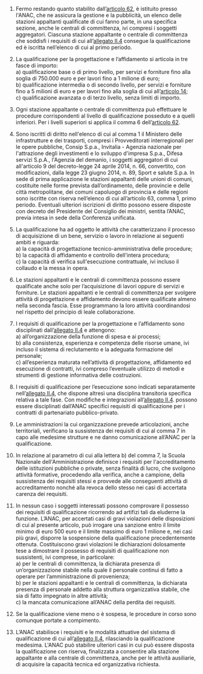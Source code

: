1. Fermo restando quanto stabilito dall’[articolo 62](/index.html?article=articolo-62&version=1), è istituito presso l'ANAC, che ne assicura la gestione e la pubblicità, un elenco delle stazioni appaltanti qualificate di cui fanno parte, in una specifica sezione, anche le centrali di committenza, ivi compresi i soggetti aggregatori. Ciascuna stazione appaltante o centrale di committenza che soddisfi i requisiti di cui all’[allegato II.4](/index.html?section=attachment-2-4&version=1) consegue la qualificazione ed è iscritta nell’elenco di cui al primo periodo.

2. La qualificazione per la progettazione e l’affidamento si articola in tre fasce di importo:<br>a) qualificazione base o di primo livello, per servizi e forniture fino alla soglia di 750.000 euro e per lavori fino a 1 milione di euro;<br>b) qualificazione intermedia o di secondo livello, per servizi e forniture fino a 5 milioni di euro e per lavori fino alla soglia di cui all’[articolo 14](/index.html?article=articolo-14&version=1);<br>c) qualificazione avanzata o di terzo livello, senza limiti di importo.

3. Ogni stazione appaltante o centrale di committenza può effettuare le procedure corrispondenti al livello di qualificazione posseduto e a quelli inferiori. Per i livelli superiori si applica il comma 6 dell’[articolo 62](/index.html?article=articolo-62&version=1).

4. Sono iscritti di diritto nell'elenco di cui al comma 1 il Ministero delle infrastrutture e dei trasporti, compresi i Provveditorati interregionali per le opere pubbliche, Consip S.p.a., Invitalia - Agenzia nazionale per l'attrazione degli investimenti e lo sviluppo d'impresa S.p.a., Difesa servizi S.p.A., l'Agenzia del demanio, i soggetti aggregatori di cui all'articolo 9 del decreto-legge 24 aprile 2014, n. 66, convertito, con modificazioni, dalla legge 23 giugno 2014, n. 89, Sport e salute S.p.a. In sede di prima applicazione le stazioni appaltanti delle unioni di comuni, costituite nelle forme prevista dall’ordinamento, delle provincie e delle città metropolitane, dei comuni capoluogo di provincia e delle regioni sono iscritte con riserva nell’elenco di cui all’articolo 63, comma 1, primo periodo. Eventuali ulteriori iscrizioni di diritto possono essere disposte con decreto del Presidente del Consiglio dei ministri, sentita l’ANAC, previa intesa in sede della Conferenza unificata.

5. La qualificazione ha ad oggetto le attività che caratterizzano il processo di acquisizione di un bene, servizio o lavoro in relazione ai seguenti ambiti e riguarda:<br>a) la capacità di progettazione tecnico-amministrativa delle procedure;<br>b) la capacità di affidamento e controllo dell'intera procedura;<br>c) la capacità di verifica sull'esecuzione contrattuale, ivi incluso il collaudo e la messa in opera.

6. Le stazioni appaltanti e le centrali di committenza possono essere qualificate anche solo per l’acquisizione di lavori oppure di servizi e forniture. Le stazioni appaltanti e le centrali di committenza per svolgere attività di progettazione e affidamento devono essere qualificate almeno nella seconda fascia. Esse programmano la loro attività coordinandosi nel rispetto del principio di leale collaborazione. 

7. I requisiti di qualificazione per la progettazione e l’affidamento sono disciplinati dall’[allegato II.4](/index.html?section=attachment-2-4&version=1) e attengono:<br>a) all’organizzazione della funzione di spesa e ai processi;<br>b) alla consistenza, esperienza e competenza delle risorse umane, ivi incluso il sistema di reclutamento e la adeguata formazione del personale;<br>c) all’esperienza maturata nell’attività di progettazione, affidamento ed esecuzione di contratti, ivi compreso l’eventuale utilizzo di metodi e strumenti di gestione informativa delle costruzioni.

8. I requisiti di qualificazione per l’esecuzione sono indicati separatamente nell’[allegato II.4](/index.html?section=attachment-2-4&version=1), che dispone altresì una disciplina transitoria specifica relativa a tale fase. Con modifiche e integrazioni all’[allegato II.4](/index.html?section=attachment-2-4&version=1). possono essere disciplinati dall’ANAC specifici requisiti di qualificazione per i contratti di partenariato pubblico-privato.

9. Le amministrazioni la cui organizzazione prevede articolazioni, anche territoriali, verificano la sussistenza dei requisiti di cui al comma 7 in capo alle medesime strutture e ne danno comunicazione all’ANAC per la qualificazione.

10. In relazione al parametro di cui alla lettera b) del comma 7, la Scuola Nazionale dell'Amministrazione definisce i requisiti per l'accreditamento delle istituzioni pubbliche o private, senza finalità di lucro, che svolgono attività formative, procedendo alla verifica, anche a campione, della sussistenza dei requisiti stessi e provvede alle conseguenti attività di accreditamento nonché alla revoca dello stesso nei casi di accertata carenza dei requisiti.
11. In nessun caso i soggetti interessati possono comprovare il possesso dei requisiti di qualificazione ricorrendo ad artifizi tali da eluderne la funzione. L’ANAC, per accertati casi di gravi violazioni delle disposizioni di cui al presente articolo, può irrogare una sanzione entro il limite minimo di euro 500 euro e il limite massimo di euro 1 milione e, nei casi più gravi, disporre la sospensione della qualificazione precedentemente ottenuta. Costituiscono gravi violazioni le dichiarazioni dolosamente tese a dimostrare il possesso di requisiti di qualificazione non sussistenti, ivi comprese, in particolare:<br>a) per le centrali di committenza, la dichiarata presenza di un’organizzazione stabile nella quale il personale continui di fatto a operare per l’amministrazione di provenienza;<br>b) per le stazioni appaltanti e le centrali di committenza, la dichiarata presenza di personale addetto alla struttura organizzativa stabile, che sia di fatto impegnato in altre attività;<br>c) la mancata comunicazione all’ANAC della perdita dei requisiti.

12. Se la qualificazione viene meno o è sospesa, le procedure in corso sono comunque portate a compimento.

13. L’ANAC stabilisce i requisiti e le modalità attuative del sistema di qualificazione di cui all’[allegato II.4](/index.html?section=attachment-2-4&version=1), rilasciando la qualificazione medesima. L'ANAC può stabilire ulteriori casi in cui può essere disposta la qualificazione con riserva, finalizzata a consentire alla stazione appaltante e alla centrale di committenza, anche per le attività ausiliarie, di acquisire la capacità tecnica ed organizzativa richiesta.